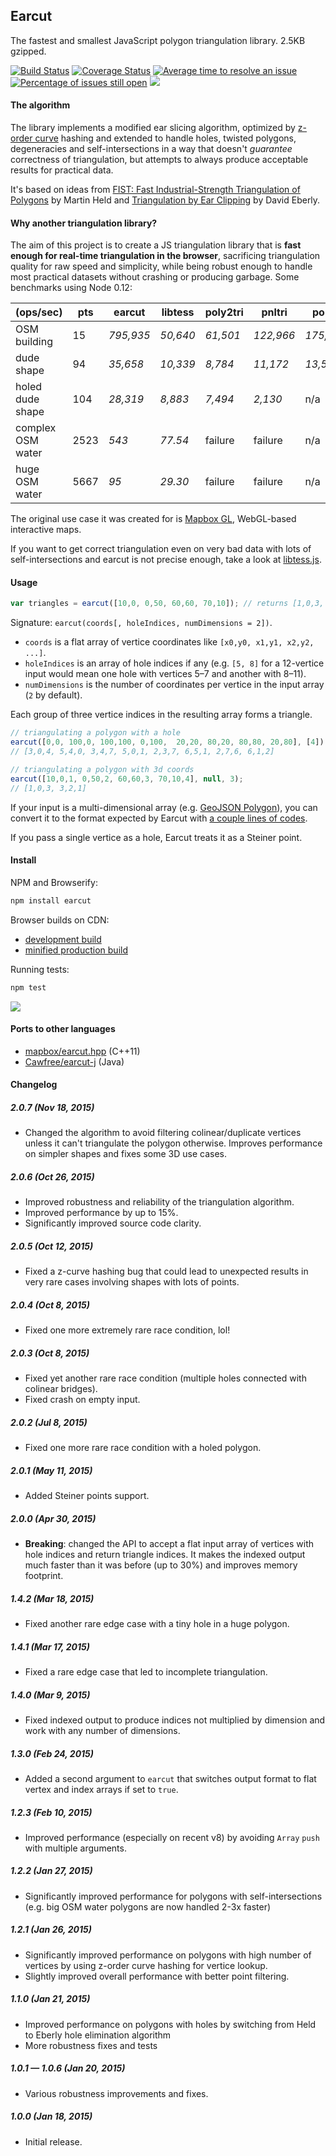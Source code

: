 ## Earcut

The fastest and smallest JavaScript polygon triangulation library. 2.5KB gzipped.

[![Build Status](https://travis-ci.org/mapbox/earcut.svg?branch=master)](https://travis-ci.org/mapbox/earcut)
[![Coverage Status](https://coveralls.io/repos/mapbox/earcut/badge.svg?branch=master)](https://coveralls.io/r/mapbox/earcut?branch=master)
[![Average time to resolve an issue](http://isitmaintained.com/badge/resolution/mapbox/earcut.svg)](http://isitmaintained.com/project/mapbox/earcut "Average time to resolve an issue")
[![Percentage of issues still open](http://isitmaintained.com/badge/open/mapbox/earcut.svg)](http://isitmaintained.com/project/mapbox/earcut "Percentage of issues still open")
[![](https://img.shields.io/badge/simply-awesome-brightgreen.svg)](https://github.com/mourner/projects)

#### The algorithm

The library implements a modified ear slicing algorithm,
optimized by [z-order curve](http://en.wikipedia.org/wiki/Z-order_curve) hashing
and extended to handle holes, twisted polygons, degeneracies and self-intersections
in a way that doesn't _guarantee_ correctness of triangulation,
but attempts to always produce acceptable results for practical data.

It's based on ideas from
[FIST: Fast Industrial-Strength Triangulation of Polygons](http://www.cosy.sbg.ac.at/~held/projects/triang/triang.html) by Martin Held
and [Triangulation by Ear Clipping](http://www.geometrictools.com/Documentation/TriangulationByEarClipping.pdf) by David Eberly.

#### Why another triangulation library?

The aim of this project is to create a JS triangulation library
that is **fast enough for real-time triangulation in the browser**,
sacrificing triangulation quality for raw speed and simplicity,
while being robust enough to handle most practical datasets without crashing or producing garbage.
Some benchmarks using Node 0.12:

(ops/sec)         | pts  | earcut    | libtess  | poly2tri | pnltri    | polyk
------------------| ---- | --------- | -------- | -------- | --------- | ------
OSM building      | 15   | _795,935_ | _50,640_ | _61,501_ | _122,966_ | _175,570_
dude shape        | 94   | _35,658_  | _10,339_ | _8,784_  | _11,172_  | _13,557_
holed dude shape  | 104  | _28,319_  | _8,883_  | _7,494_  | _2,130_   | n/a
complex OSM water | 2523 | _543_     | _77.54_  | failure  | failure   | n/a
huge OSM water    | 5667 | _95_      | _29.30_  | failure  | failure   | n/a

The original use case it was created for is [Mapbox GL](https://www.mapbox.com/mapbox-gl), WebGL-based interactive maps.

If you want to get correct triangulation even on very bad data with lots of self-intersections
and earcut is not precise enough, take a look at [libtess.js](https://github.com/brendankenny/libtess.js).

#### Usage

```js
var triangles = earcut([10,0, 0,50, 60,60, 70,10]); // returns [1,0,3, 3,2,1]
```

Signature: `earcut(coords[, holeIndices, numDimensions = 2])`.

* `coords` is a flat array of vertice coordinates like `[x0,y0, x1,y1, x2,y2, ...]`.
* `holeIndices` is an array of hole indices if any
  (e.g. `[5, 8]` for a 12-vertice input would mean one hole with vertices 5&ndash;7 and another with 8&ndash;11).
* `numDimensions` is the number of coordinates per vertice in the input array (`2` by default).

Each group of three vertice indices in the resulting array forms a triangle.

```js
// triangulating a polygon with a hole
earcut([0,0, 100,0, 100,100, 0,100,  20,20, 80,20, 80,80, 20,80], [4]);
// [3,0,4, 5,4,0, 3,4,7, 5,0,1, 2,3,7, 6,5,1, 2,7,6, 6,1,2]

// triangulating a polygon with 3d coords
earcut([10,0,1, 0,50,2, 60,60,3, 70,10,4], null, 3);
// [1,0,3, 3,2,1]
```

If your input is a multi-dimensional array (e.g. [GeoJSON Polygon](http://geojson.org/geojson-spec.html#polygon)),
you can convert it to the format expected by Earcut with [a couple lines of codes](viz/viz.js#L99-L115).

If you pass a single vertice as a hole, Earcut treats it as a Steiner point.

#### Install

NPM and Browserify:

```bash
npm install earcut
```

Browser builds on CDN:

- [development build](https://npmcdn.com/earcut/dist/earcut.dev.js)
- [minified production build](https://npmcdn.com/earcut/dist/earcut.min.js)

Running tests:

```bash
npm test
```

![](https://cloud.githubusercontent.com/assets/25395/5778431/e8ec0c10-9da3-11e4-8d4e-a2ced6a7d2b7.png)

#### Ports to other languages

- [mapbox/earcut.hpp](https://github.com/mapbox/earcut.hpp) (C++11)
- [Cawfree/earcut-j](https://github.com/Cawfree/earcut-j) (Java)

#### Changelog

##### 2.0.7 (Nov 18, 2015)

- Changed the algorithm to avoid filtering colinear/duplicate vertices unless it can't triangulate the polygon otherwise.
  Improves performance on simpler shapes and fixes some 3D use cases.

##### 2.0.6 (Oct 26, 2015)

- Improved robustness and reliability of the triangulation algorithm.
- Improved performance by up to 15%.
- Significantly improved source code clarity.

##### 2.0.5 (Oct 12, 2015)

- Fixed a z-curve hashing bug that could lead to unexpected results in very rare cases involving shapes with lots of points.

##### 2.0.4 (Oct 8, 2015)

- Fixed one more extremely rare race condition, lol!

##### 2.0.3 (Oct 8, 2015)

- Fixed yet another rare race condition (multiple holes connected with colinear bridges).
- Fixed crash on empty input.

##### 2.0.2 (Jul 8, 2015)

- Fixed one more rare race condition with a holed polygon.

##### 2.0.1 (May 11, 2015)

- Added Steiner points support.

##### 2.0.0 (Apr 30, 2015)

- **Breaking**: changed the API to accept a flat input array of vertices with hole indices and return triangle indices.
  It makes the indexed output much faster than it was before (up to 30%) and improves memory footprint.

##### 1.4.2 (Mar 18, 2015)

- Fixed another rare edge case with a tiny hole in a huge polygon.

##### 1.4.1 (Mar 17, 2015)

- Fixed a rare edge case that led to incomplete triangulation.

##### 1.4.0 (Mar 9, 2015)

- Fixed indexed output to produce indices not multiplied by dimension and work with any number of dimensions.

##### 1.3.0 (Feb 24, 2015)

- Added a second argument to `earcut` that switches output format to flat vertex and index arrays if set to `true`.

##### 1.2.3 (Feb 10, 2015)

- Improved performance (especially on recent v8) by avoiding `Array` `push` with multiple arguments.

##### 1.2.2 (Jan 27, 2015)

- Significantly improved performance for polygons with self-intersections
  (e.g. big OSM water polygons are now handled 2-3x faster)

##### 1.2.1 (Jan 26, 2015)

- Significantly improved performance on polygons with high number of vertices
  by using z-order curve hashing for vertice lookup.
- Slightly improved overall performance with better point filtering.

##### 1.1.0 (Jan 21, 2015)

- Improved performance on polygons with holes by switching from Held to Eberly hole elimination algorithm
- More robustness fixes and tests

##### 1.0.1 &mdash; 1.0.6 (Jan 20, 2015)

- Various robustness improvements and fixes.

##### 1.0.0 (Jan 18, 2015)

- Initial release.

